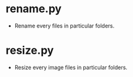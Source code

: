 # rename.py
* Rename every files in particular folders.

# resize.py
* Resize every image files in particular folders.
